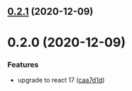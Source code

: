 ## [0.2.1](https://github.com/phatnguyenuit/create-react-app-typescript-template/compare/0.2.0...0.2.1) (2020-12-09)

# 0.2.0 (2020-12-09)


### Features

* upgrade to react 17 ([caa7d1d](https://github.com/phatnguyenuit/create-react-app-typescript-template/commit/caa7d1da82e57bc5e29bf02e048f5d0da6556971))

